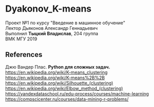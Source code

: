 # Dyakonov_K-means
Проект №1 по курсу "Введение в машинное обучение"  
Лектор Дьяконов Александр Геннадьевич  
Выполнил **Тыцкий Владислав**, 204 группа  
ВМК МГУ 2019  

## References
Джю Вандер Плас. **Python для сложных задач.**  
https://en.wikipedia.org/wiki/K-means_clustering  
https://en.wikipedia.org/wiki/K-means%2B%2B  
https://en.wikipedia.org/wiki/Silhouette_(clustering)  
https://en.wikipedia.org/wiki/Elbow_method_(clustering)  
https://yandexdataschool.ru/edu-process/courses/machine-learning  
https://compscicenter.ru/courses/data-mining-r-problems/  
